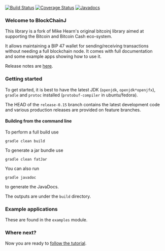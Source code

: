 [![Build Status](https://travis-ci.org/kmels/blockchainj.png?branch=master)](https://travis-ci.org/kmels/blockchainj)   [![Coverage Status](https://coveralls.io/repos/github/kmels/blockchainj/badge.svg?branch=master)](https://coveralls.io/github/kmels/blockchainj?branch=release-0.15) [![Javadocs](http://www.javadoc.io/badge/org.bitcoincashj/bitcoincashj-core.svg)](http://www.javadoc.io/doc/blockchainj/blockchainj-core)

### Welcome to BlockChainJ

This library is a fork of Mike Hearn's original bitcoinj library aimed at supporting the Bitcoin and Bitcoin Cash eco-system.

It allows maintaining a BIP 47 wallet for sending/receiving transactions without needing a full blockchain node. It comes with full documentation and some example apps showing how to use it.

Release notes are [here](docs/Releases.md).

### Getting started

To get started, it is best to have the latest JDK (`openjdk`, `openjdk*openjfx`), `gradle` and `protoc` installed (`protobuf-compiler` in ubuntu/fedora).

The HEAD of the `release-0.15` branch contains the latest development code and various production releases are provided on feature branches.

#### Building from the command line

To perform a full build use
```
gradle clean build
```

To generate a jar bundle use
```
gradle clean fatJar
```

You can also run
```
gradle javadoc
```
to generate the JavaDocs.

The outputs are under the `build` directory.

### Example applications

These are found in the `examples` module.

### Where next?

Now you are ready to [follow the tutorial](https://bitcoinj.github.io/getting-started).

